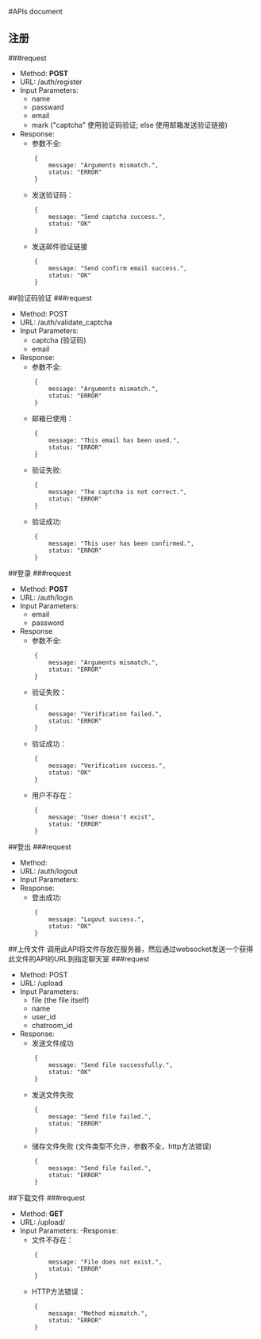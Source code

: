 #APIs document
## 注册
###request
- Method: **POST**
- URL: /auth/register
- Input Parameters: 
    + name
    + passward
    + email
    + mark ("captcha" 使用验证码验证; else 使用邮箱发送验证链接)
- Response:
    + 参数不全:
    ```
        {
            message: "Arguments mismatch.",
            status: "ERROR"
        }
    ```
    + 发送验证码：
    ```
        {
            message: "Send captcha success.",
            status: "OK"
        }
    ```  
    + 发送邮件验证链接
    ````
        {
            message: "Send confirm email success.",
            status: "OK"
        }
    ````
##验证码验证
###request
- Method: POST
- URL: /auth/validate_captcha
- Input Parameters:
    + captcha (验证码)
    + email
- Response:
    + 参数不全:
    ```
        {
            message: "Arguments mismatch.",
            status: "ERROR"
        }
    ```
    + 邮箱已使用：
    ```
        {
            message: "This email has been used.",
            status: "ERROR"
        }
    ```
    + 验证失败:
    ```
        {
            message: "The captcha is not correct.",
            status: "ERROR"
        }
    ```
    + 验证成功:
    ```
        {
            message: "This user has been confirmed.",
            status: "ERROR"
        }
    ```
##登录
###request
- Method: **POST**
- URL: /auth/login
- Input Parameters:
    + email
    + password
- Response
    + 参数不全:
    ```
        {
            message: "Arguments mismatch.",
            status: "ERROR"
        }
    ```
    + 验证失败：
    ```
        {
            message: "Verification failed.",
            status: "ERROR"
        }
    ```
    + 验证成功：
    ```
        {
            message: "Verification success.",
            status: "OK"
        }
    ```
    + 用户不存在：
    ```
        {
            message: "User doesn't exist",
            status: "ERROR"
        }
    ```

##登出
###request
- Method:
- URL: /auth/logout
- Input Parameters:
- Response:
    + 登出成功:
    ```
        {
            message: "Logout success.",
            status: "OK"
        }
    ```
 
##上传文件
调用此API将文件存放在服务器，然后通过websocket发送一个获得此文件的API的URL到指定聊天室
###request
- Method: POST
- URL: /upload
- Input Parameters:
    + file (the file itself)
    + name
    + user_id
    + chatroom_id
- Response:
    + 发送文件成功
    ```
        {
            message: "Send file successfully.",
            status: "OK"
        }
    ```
    + 发送文件失败
    ```
        {
            message: "Send file failed.",
            status: "ERROR"
        }
    ```
    + 储存文件失败 (文件类型不允许，参数不全，http方法错误)
    ```
        {
            message: "Send file failed.",
            status: "ERROR"
        }
    ```
  
##下载文件
###request
- Method: **GET**
- URL: /upload/<filename>
- Input Parameters:
-Response:
    + 文件不存在：
    ```
        {
            message: "File does not exist.",
            status: "ERROR"
        }
    ```
    + HTTP方法错误：
    ```
        {
            message: "Method mismatch.",
            status: "ERROR"
        }
    ```
    

 
    
    
    
    
        